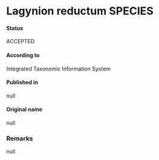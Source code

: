 Lagynion reductum SPECIES
=======

#### Status
ACCEPTED

#### According to
Integrated Taxonomic Information System

#### Published in
null

#### Original name
null

### Remarks
null
